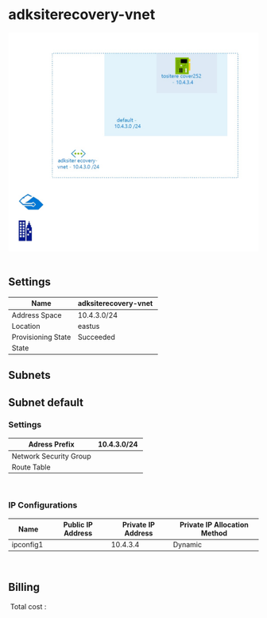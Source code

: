 # adksiterecovery-vnet
![Cloudockit](../assets/2d3e20e763874a0581ddbd0ec222cc63.jpg) 
## Settings


| Name | adksiterecovery-vnet  |
| --- | --- |
| Address Space | 10.4.3.0/24  |
| Location | eastus  |
| Provisioning State | Succeeded  |
| State |   |



## Subnets

## Subnet default

### Settings


| Adress Prefix | 10.4.3.0/24  |
| --- | --- |
| Network Security Group |   |
| Route Table |   |

 
### IP Configurations


| Name | Public IP Address | Private IP Address | Private IP Allocation Method |
| --- | --- | --- | --- |
| ipconfig1  |   | 10.4.3.4  | Dynamic  |
 







## Billing
 Total cost : 
